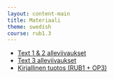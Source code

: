 ```yaml
---
layout: content-main
title: Materiaali
theme: swedish
course: rub1.3
---
```


- [Text 1 & 2 alleviivaukset](/media/rub1/text1_2_alleviivaukset.pdf)
- [Text 3 alleviivaukset](/media/rub1/text3_alleviivaukset.pdf)
- [Kirjallinen tuotos (RUB1 + OP3)](/media/rub1/kirjallinen-tuotos_ohjeet.pdf)
